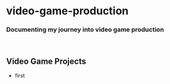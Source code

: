 # video-game-production

### Documenting my journey into video game production

<br>

## Video Game Projects

* first